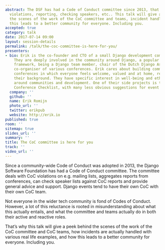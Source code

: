 ```yaml
---
abstract: The DSF has had a Code of Conduct committee since 2013, that deals with
  violations, reporting, checking speakers, etc.. This talk will give a peek behind
  the scenes of the work of the CoC committee and teams, incident handling, and how
  this leads to a better community for everyone. Including you.
accepted: true
category: talk
date: 2017-07-14 09:00
layout: session-details
permalink: /talk/the-coc-committee-is-here-for-you/
presenters:
- bio: Erik is the co-founder and CTO of a small Django development company in Amsterdam.
    They are deeply involved in the community around Django, a popular Python web
    framework, being a Django team member, chair of the Dutch Django Association and
    co-organiser of various conferences. Erik cares about building communities and
    conferences in which everyone feels welcome, valued and at home, regardless of
    their background. They have specific interest in well-being and ethical issues
    around communities and development. One of their side projects is the Less Obvious
    Conference Checklist, with many less obvious suggestions for event organisers.
  company: ''
  github: ''
  name: Erik Romijn
  photo_url: ''
  twitter: erikpub
  website: http://erik.io
published: true
room: ''
sitemap: true
slides_url: ''
summary: ''
title: The CoC committee is here for you
track: ''
video_url: ''
---
```


Since a community-wide Code of Conduct was adopted in 2013, the Django Software Foundation has had a Code of Conduct committee. The committee deals with CoC violations on e.g. mailing lists, aggregates reports from conferences, can check speaker lists against CoC reports and provide general advice and support. Django events tend to have their own CoC with their own CoC team.

Not everyone in the wider tech community is fond of Codes of Conduct. However, a lot of this reluctance is rooted in misunderstanding about what this actually entails, and what the committee and teams actually do in both their active and reactive roles.

That’s why this talk will give a peek behind the scenes of the work of the CoC committee and CoC teams, how incidents are actually handled with various real life examples, and how this leads to a better community for everyone. Including you.
